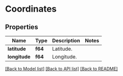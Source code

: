 # Coordinates

## Properties

Name | Type | Description | Notes
------------ | ------------- | ------------- | -------------
**latitude** | **f64** | Latitude. | 
**longitude** | **f64** | Longitude. | 

[[Back to Model list]](../README.md#documentation-for-models) [[Back to API list]](../README.md#documentation-for-api-endpoints) [[Back to README]](../README.md)


